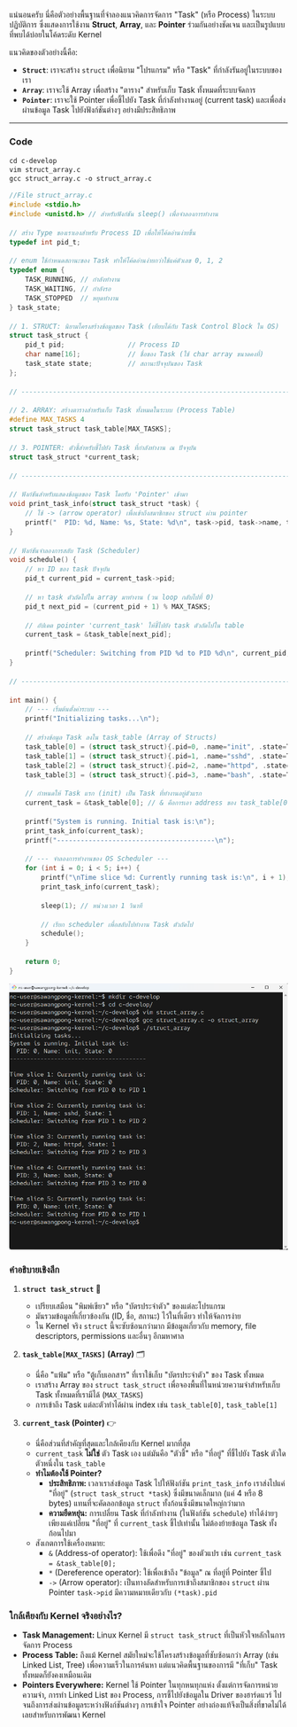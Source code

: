 แน่นอนครับ นี่คือตัวอย่างพื้นฐานที่จำลองแนวคิดการจัดการ "Task" (หรือ Process) ในระบบปฏิบัติการ ซึ่งแสดงการใช้งาน **Struct**, **Array**, และ **Pointer** ร่วมกันอย่างชัดเจน และเป็นรูปแบบที่พบได้บ่อยในโค้ดระดับ Kernel

แนวคิดของตัวอย่างนี้คือ:

  * **`Struct`**: เราจะสร้าง `struct` เพื่อนิยาม "โปรแกรม" หรือ "Task" ที่กำลังรันอยู่ในระบบของเรา
  * **`Array`**: เราจะใช้ Array เพื่อสร้าง "ตาราง" สำหรับเก็บ Task ทั้งหมดที่ระบบจัดการ
  * **`Pointer`**: เราจะใช้ Pointer เพื่อชี้ไปยัง Task ที่กำลังทำงานอยู่ (current task) และเพื่อส่งผ่านข้อมูล Task ไปยังฟังก์ชันต่างๆ อย่างมีประสิทธิภาพ


-----

### Code

```
cd c-develop
vim struct_array.c
gcc struct_array.c -o struct_array.c
```

```c title="struct_array.c"
//File struct_array.c
#include <stdio.h>
#include <unistd.h> // สำหรับฟังก์ชัน sleep() เพื่อจำลองการทำงาน

// สร้าง Type ของเราเองสำหรับ Process ID เพื่อให้โค้ดอ่านง่ายขึ้น
typedef int pid_t;

// enum ใช้กำหนดสถานะของ Task ทำให้โค้ดอ่านง่ายกว่าใช้แค่ตัวเลข 0, 1, 2
typedef enum {
    TASK_RUNNING, // กำลังทำงาน
    TASK_WAITING, // กำลังรอ
    TASK_STOPPED  // หยุดทำงาน
} task_state;

// 1. STRUCT: นิยามโครงสร้างข้อมูลของ Task (เทียบได้กับ Task Control Block ใน OS)
struct task_struct {
    pid_t pid;                // Process ID
    char name[16];            // ชื่อของ Task (ใช้ char array ขนาดคงที่)
    task_state state;         // สถานะปัจจุบันของ Task
};

// --------------------------------------------------------------------------

// 2. ARRAY: สร้างตารางสำหรับเก็บ Task ทั้งหมดในระบบ (Process Table)
#define MAX_TASKS 4
struct task_struct task_table[MAX_TASKS];

// 3. POINTER: ตัวชี้สำหรับชี้ไปยัง Task ที่กำลังทำงาน ณ ปัจจุบัน
struct task_struct *current_task;

// --------------------------------------------------------------------------

// ฟังก์ชันสำหรับแสดงข้อมูลของ Task โดยรับ 'Pointer' เข้ามา
void print_task_info(struct task_struct *task) {
    // ใช้ -> (arrow operator) เพื่อเข้าถึงสมาชิกของ struct ผ่าน pointer
    printf("  PID: %d, Name: %s, State: %d\n", task->pid, task->name, task->state);
}

// ฟังก์ชันจำลองการสลับ Task (Scheduler)
void schedule() {
    // หา ID ของ task ปัจจุบัน
    pid_t current_pid = current_task->pid;

    // หา task ตัวถัดไปใน array มาทำงาน (วน loop กลับไปที่ 0)
    pid_t next_pid = (current_pid + 1) % MAX_TASKS;

    // อัปเดต pointer 'current_task' ให้ชี้ไปยัง task ตัวถัดไปใน table
    current_task = &task_table[next_pid];

    printf("Scheduler: Switching from PID %d to PID %d\n", current_pid, next_pid);
}

// --------------------------------------------------------------------------

int main() {
    // --- เริ่มต้นตั้งค่าระบบ ---
    printf("Initializing tasks...\n");

    // สร้างข้อมูล Task ลงใน task_table (Array of Structs)
    task_table[0] = (struct task_struct){.pid=0, .name="init", .state=TASK_RUNNING};
    task_table[1] = (struct task_struct){.pid=1, .name="sshd", .state=TASK_WAITING};
    task_table[2] = (struct task_struct){.pid=2, .name="httpd", .state=TASK_WAITING};
    task_table[3] = (struct task_struct){.pid=3, .name="bash", .state=TASK_RUNNING};

    // กำหนดให้ Task แรก (init) เป็น Task ที่ทำงานอยู่ตัวแรก
    current_task = &task_table[0]; // & คือการเอา address ของ task_table[0]

    printf("System is running. Initial task is:\n");
    print_task_info(current_task);
    printf("----------------------------------------\n");

    // --- จำลองการทำงานของ OS Scheduler ---
    for (int i = 0; i < 5; i++) {
        printf("\nTime slice %d: Currently running task is:\n", i + 1);
        print_task_info(current_task);

        sleep(1); // หน่วงเวลา 1 วินาที

        // เรียก scheduler เพื่อสลับไปทำงาน Task ตัวถัดไป
        schedule();
    }

    return 0;
}
```

![](./images/struct_array.png)

### คำอธิบายเชิงลึก

1.  **`struct task_struct`** 🧩

      * เปรียบเสมือน "พิมพ์เขียว" หรือ "บัตรประจำตัว" ของแต่ละโปรแกรม
      * มันรวมข้อมูลที่เกี่ยวข้องกัน (ID, ชื่อ, สถานะ) ไว้ในที่เดียว ทำให้จัดการง่าย
      * ใน Kernel จริง `struct` นี้จะซับซ้อนกว่ามาก มีข้อมูลเกี่ยวกับ memory, file descriptors, permissions และอื่นๆ อีกมหาศาล

2.  **`task_table[MAX_TASKS]` (Array)** 🗂️

      * นี่คือ "แฟ้ม" หรือ "ตู้เก็บเอกสาร" ที่เราใช้เก็บ "บัตรประจำตัว" ของ Task ทั้งหมด
      * เราสร้าง Array ของ `struct task_struct` เพื่อจองพื้นที่ในหน่วยความจำสำหรับเก็บ Task ทั้งหมดที่เรามีได้ (`MAX_TASKS`)
      * การเข้าถึง Task แต่ละตัวทำได้ผ่าน index เช่น `task_table[0]`, `task_table[1]`

3.  **`current_task` (Pointer)** 👉

      * นี่คือส่วนที่สำคัญที่สุดและใกล้เคียงกับ Kernel มากที่สุด
      * `current_task` **ไม่ใช่** ตัว Task เอง แต่มันคือ "ตัวชี้" หรือ "ที่อยู่" ที่ชี้ไปยัง Task ตัวใดตัวหนึ่งใน `task_table`
      * **ทำไมต้องใช้ Pointer?**
          * **ประสิทธิภาพ:** เวลาเราส่งข้อมูล Task ไปให้ฟังก์ชัน `print_task_info` เราส่งไปแค่ "ที่อยู่" (`struct task_struct *task`) ซึ่งมีขนาดเล็กมาก (แค่ 4 หรือ 8 bytes) แทนที่จะคัดลอกข้อมูล `struct` ทั้งก้อนซึ่งมีขนาดใหญ่กว่ามาก
          * **ความยืดหยุ่น:** การเปลี่ยน Task ที่กำลังทำงาน (ในฟังก์ชัน `schedule`) ทำได้ง่ายๆ เพียงแค่เปลี่ยน "ที่อยู่" ที่ `current_task` ชี้ไปเท่านั้น ไม่ต้องย้ายข้อมูล Task ทั้งก้อนไปมา
      * สังเกตการใช้เครื่องหมาย:
          * `&` (Address-of operator): ใช้เพื่อดึง "ที่อยู่" ของตัวแปร เช่น `current_task = &task_table[0];`
          * `*` (Dereference operator): ใช้เพื่อเข้าถึง "ข้อมูล" ณ ที่อยู่ที่ Pointer ชี้ไป
          * `->` (Arrow operator): เป็นทางลัดสำหรับการเข้าถึงสมาชิกของ `struct` ผ่าน Pointer `task->pid` มีความหมายเดียวกับ `(*task).pid`

### ใกล้เคียงกับ Kernel จริงอย่างไร?

  * **Task Management:** Linux Kernel มี `struct task_struct` ที่เป็นหัวใจหลักในการจัดการ Process
  * **Process Table:** ถึงแม้ Kernel สมัยใหม่จะใช้โครงสร้างข้อมูลที่ซับซ้อนกว่า Array (เช่น Linked List, Tree) เพื่อความเร็วในการค้นหา แต่แนวคิดพื้นฐานของการมี "ที่เก็บ" Task ทั้งหมดก็ยังคงเหมือนเดิม
  * **Pointers Everywhere:** Kernel ใช้ Pointer ในทุกหนทุกแห่ง ตั้งแต่การจัดการหน่วยความจำ, การทำ Linked List ของ Process, การชี้ไปยังข้อมูลใน Driver ของฮาร์ดแวร์ ไปจนถึงการส่งผ่านข้อมูลระหว่างฟังก์ชันต่างๆ การเข้าใจ Pointer อย่างถ่องแท้จึงเป็นสิ่งที่ขาดไม่ได้เลยสำหรับการพัฒนา Kernel